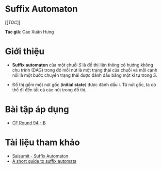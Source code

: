 # Suffix Automaton

[[_TOC_]]

**Tác giả**: Cao Xuân Hưng

# Giới thiệu

- **Suffix automaton** của một chuỗi $S$ là đồ thị liên thông có hướng không chu trình (DAG) trong đó mỗi nút là một trạng thái của chuỗi và mỗi cạnh nối là một bước chuyển trạng thái được đánh dấu bằng một kí tự trong $S$.

- Đồ thị gồm một nút gốc (**initial state**) được đánh dấu i. Từ nút gốc, ta có thể đi đến tất cả các nút trong đồ thị.

# Bài tập áp dụng

- [CF Round 94 - B](http://codeforces.com/problemset/problem/128/B)

# Tài liệu tham khảo

- [Saisumit - Suffix Automaton](https://saisumit.wordpress.com/2016/01/26/suffix-automaton/)
- [A short guide to suffix automata](http://codeforces.com/blog/entry/20861)